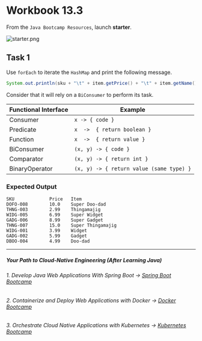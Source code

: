 # Workbook 13.3

From the `Java Bootcamp Resources`, launch **starter**.

![starter.png](https://img-c.udemycdn.com/redactor/raw/article_lecture/2025-01-03_18-32-26-a7b9b7c6eaa6a82be27ef1bf4fd98efd.png)

## Task 1

Use `forEach` to iterate the `HashMap` and print the following message.
```java
System.out.println(sku + "\t" + item.getPrice() + "\t" + item.getName())
```
 Consider that it will rely on a `BiConsumer` to perform its task.

| Functional Interface | Example |
| ----- | -------------------- |
| Consumer | `x -> { code } `|
| Predicate | `x  ->  { return boolean }`|
| Function | `x  ->  { return value }`|
| BiConsumer | `(x, y) -> { code }`|
| Comparator | `(x, y) -> { return int }`|
| BinaryOperator | `(x, y) -> { return value (same type) }`|

### Expected Output
```
SKU             Price   Item
DOFO-008        10.0    Super Doo-dad
THNG-003        2.99    Thingamajig
WIDG-005        6.99    Super Widget
GADG-006        8.99    Super Gadget
THNG-007        15.0    Super Thingamajig
WIDG-001        3.99    Widget
GADG-002        5.99    Gadget
DBOO-004        4.99    Doo-dad
```

----------

##### Your Path to Cloud-Native Engineering (After Learning Java)
###### 1. Develop Java Web Applications With Spring Boot → [Spring Boot Bootcamp](https://www.udemy.com/course/the-complete-spring-boot-development-bootcamp/?couponCode=SPRING_BOOTCAMP)
###### 2. Containerize and Deploy Web Applications with Docker → [Docker Bootcamp](https://www.udemy.com/course/docker-bootcamp-conquer-docker-with-real-world-projects/?couponCode=DOCKER_BOOTCAMP)
###### 3. Orchestrate Cloud Native Applications with Kubernetes → [Kubernetes Bootcamp](https://kubernetestraining.io/)
